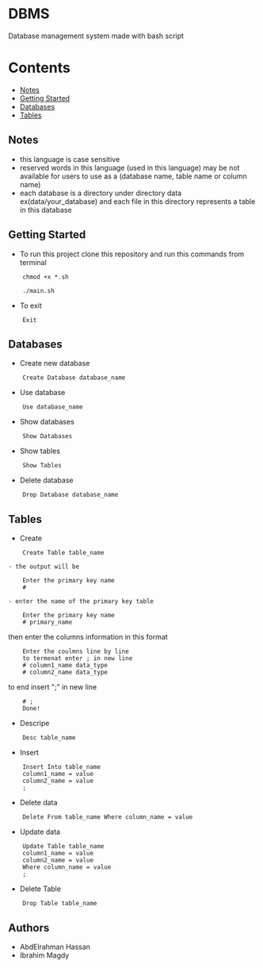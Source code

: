 # DBMS

Database management system made with bash script

# Contents

- [Notes](#Notes)
- [Getting Started](#getting-started)
- [Databases](#Databases)
- [Tables](#Tables)

## Notes
- this language is case sensitive
- reserved words in this language (used in this language) may be not available for users to use as a (database name, table name or column name)
- each database is a directory under directory data ex(data/your_database) and each file in this directory represents a table in this database

## Getting Started

- To run this project clone this repository and run this commands from terminal
```
    chmod +x *.sh
```

```
    ./main.sh
```
- To exit
```
    Exit
```

## Databases

- Create new database
```
    Create Database database_name
```
- Use database
```
    Use database_name
```
- Show databases
```
    Show Databases
```
- Show tables
```
    Show Tables
```
- Delete database
```
    Drop Database database_name
```

## Tables

- Create
```
    Create Table table_name    
```
    - the output will be
```
    Enter the primary key name
    #
```
    - enter the name of the primary key table
```
    Enter the primary key name
    # primary_name
```
then enter the columns information in this format
```
    Enter the coulmns line by line
    to termenat enter ; in new line
    # column1_name data_type
    # column2_name data_type
```
to end insert ";" in new line
```
    # ;
    Done!
```

- Descripe
```
    Desc table_name
```
- Insert
```
    Insert Into table_name
    column1_name = value
    column2_name = value
    ;
```
- Delete data
```
    Delete From table_name Where column_name = value
```
- Update data
```
    Update Table table_name
    column1_name = value
    column2_name = value
    Where column_name = value
    ;
```
- Delete Table
```
    Drop Table table_name
```


## Authors

- AbdElrahman Hassan
- Ibrahim Magdy
